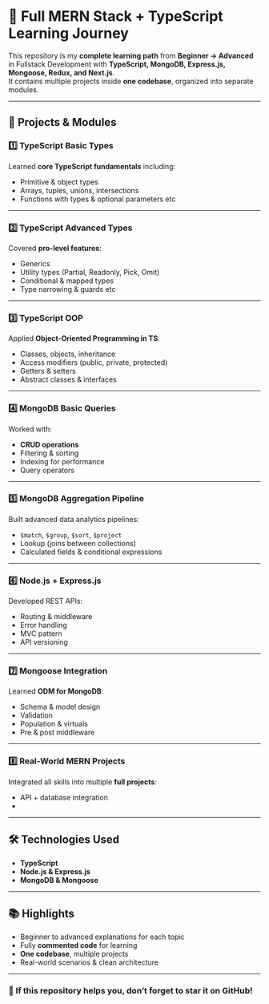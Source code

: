 # 🚀 Full MERN Stack + TypeScript Learning Journey  

This repository is my **complete learning path** from **Beginner → Advanced** in Fullstack Development with **TypeScript, MongoDB, Express.js, Mongoose, Redux, and Next.js**.  
It contains multiple projects inside **one codebase**, organized into separate modules.

---

## 📂 Projects & Modules

### 1️⃣ TypeScript Basic Types
Learned **core TypeScript fundamentals** including:
- Primitive & object types
- Arrays, tuples, unions, intersections
- Functions with types & optional parameters etc

---

### 2️⃣ TypeScript Advanced Types
Covered **pro-level features**:
- Generics
- Utility types (Partial, Readonly, Pick, Omit)
- Conditional & mapped types
- Type narrowing & guards etc

---

### 3️⃣ TypeScript OOP
Applied **Object-Oriented Programming in TS**:
- Classes, objects, inheritance
- Access modifiers (public, private, protected)
- Getters & setters
- Abstract classes & interfaces

---

### 4️⃣ MongoDB Basic Queries
Worked with:
- **CRUD operations**
- Filtering & sorting
- Indexing for performance
- Query operators

---

### 5️⃣ MongoDB Aggregation Pipeline
Built advanced data analytics pipelines:
- `$match`, `$group`, `$sort`, `$project`
- Lookup (joins between collections)
- Calculated fields & conditional expressions

---

### 6️⃣ Node.js + Express.js
Developed REST APIs:
- Routing & middleware
- Error handling
- MVC pattern
- API versioning

---

### 7️⃣ Mongoose Integration
Learned **ODM for MongoDB**:
- Schema & model design
- Validation
- Population & virtuals
- Pre & post middleware

---

### 8️⃣ Real-World MERN Projects
Integrated all skills into multiple **full projects**:
- API + database integration
- 

---

## 🛠 Technologies Used
- **TypeScript**
- **Node.js & Express.js**
- **MongoDB & Mongoose**
  

---

## 📚 Highlights
- Beginner to advanced explanations for each topic
- Fully **commented code** for learning
- **One codebase**, multiple projects
- Real-world scenarios & clean architecture

---

### 🌟 If this repository helps you, don’t forget to **star** it on GitHub!
